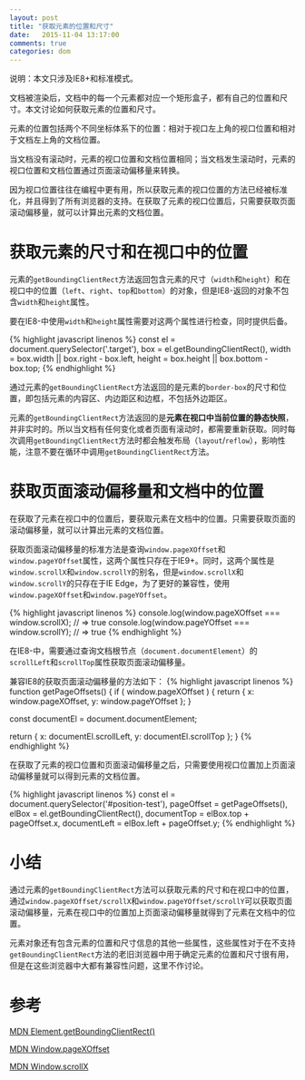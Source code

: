 ```yaml
---
layout: post
title: "获取元素的位置和尺寸"
date:   2015-11-04 13:17:00
comments: true
categories: dom
---
```


说明：本文只涉及IE8+和标准模式。

文档被渲染后，文档中的每一个元素都对应一个矩形盒子，都有自己的位置和尺寸。本文讨论如何获取元素的位置和尺寸。

元素的位置包括两个不同坐标体系下的位置：相对于视口左上角的视口位置和相对于文档左上角的文档位置。

当文档没有滚动时，元素的视口位置和文档位置相同；当文档发生滚动时，元素的视口位置和文档位置通过页面滚动偏移量来转换。

因为视口位置往往在编程中更有用，所以获取元素的视口位置的方法已经被标准化，并且得到了所有浏览器的支持。在获取了元素的视口位置后，只需要获取页面滚动偏移量，就可以计算出元素的文档位置。

# 获取元素的尺寸和在视口中的位置
元素的`getBoundingClientRect`方法返回包含元素的尺寸（`width`和`height`）和在视口中的位置（`left`、`right`、`top`和`bottom`）的对象，但是IE8-返回的对象不包含`width`和`height`属性。

要在IE8-中使用`width`和`height`属性需要对这两个属性进行检查，同时提供后备。

{% highlight javascript linenos %}
const el = document.querySelector('.target'),
      box = el.getBoundingClientRect(),
      width = box.width || box.right - box.left,
      height = box.height  || box.bottom - box.top;
{% endhighlight %}

通过元素的`getBoundingClientRect`方法返回的是元素的`border-box`的尺寸和位置，即包括元素的内容区、内边距区和边框，不包括外边距区。

元素的`getBoundingClientRect`方法返回的是**元素在视口中当前位置的静态快照**，并非实时的。所以当文档有任何变化或者页面有滚动时，都需要重新获取。同时每次调用`getBoundingClientRect`方法时都会触发布局（`layout`/`reflow`），影响性能，注意不要在循环中调用`getBoundingClientRect`方法。

# 获取页面滚动偏移量和文档中的位置
在获取了元素在视口中的位置后，要获取元素在文档中的位置。只需要获取页面的滚动偏移量，就可以计算出元素的文档位置。

获取页面滚动偏移量的标准方法是查询`window.pageXOffset`和`window.pageYOffset`属性，这两个属性只存在于IE9+。同时，这两个属性是`window.scrollX`和`window.scrollY`的别名，但是`window.scrollX`和`window.scrollY`的只存在于IE Edge，为了更好的兼容性，使用`window.pageXOffset`和`window.pageYOffset`。

{% highlight javascript linenos %}
console.log(window.pageXOffset === window.scrollX);    // => true
console.log(window.pageYOffset === window.scrollY);    // => true
{% endhighlight  %}

在IE8-中，需要通过查询文档根节点（`document.documentElement`）的`scrollLeft`和`scrollTop`属性获取页面滚动偏移量。

兼容IE8的获取页面滚动偏移量的方法如下：
{% highlight javascript linenos %}
function getPageOffsets() {
  if ( window.pageXOffset ) {
    return {
      x: window.pageXOffset,
      y: window.pageYOffset
    };
  }

  const documentEl = document.documentElement;

  return {
    x: documentEl.scrollLeft,
    y: documentEl.scrollTop
  };
}
{% endhighlight  %}

在获取了元素的视口位置和页面滚动偏移量之后，只需要使用视口位置加上页面滚动偏移量就可以得到元素的文档位置。

{% highlight javascript linenos %}
const el = document.querySelector('#position-test'),
      pageOffset = getPageOffsets(),
      elBox = el.getBoundingClientRect(),
      documentTop = elBox.top + pageOffset.x,
      documentLeft = elBox.left + pageOffset.y;
{% endhighlight  %}

# 小结
通过元素的`getBoundingClientRect`方法可以获取元素的尺寸和在视口中的位置，通过`window.pageXOffset/scrollX`和`window.pageYOffset/scrollY`可以获取页面滚动偏移量，元素在视口中的位置加上页面滚动偏移量就得到了元素在文档中的位置。

元素对象还有包含元素的位置和尺寸信息的其他一些属性，这些属性对于在不支持`getBoundingClientRect`方法的老旧浏览器中用于确定元素的位置和尺寸很有用，但是在这些浏览器中大都有兼容性问题，这里不作讨论。

# 参考

[MDN Element.getBoundingClientRect()](https://developer.mozilla.org/en-US/docs/Web/API/Element/getBoundingClientRect)

[MDN Window.pageXOffset](https://developer.mozilla.org/en-US/docs/Web/API/Window/pageXOffset)

[MDN Window.scrollX](https://developer.mozilla.org/en-US/docs/Web/API/Window/scrollX)
